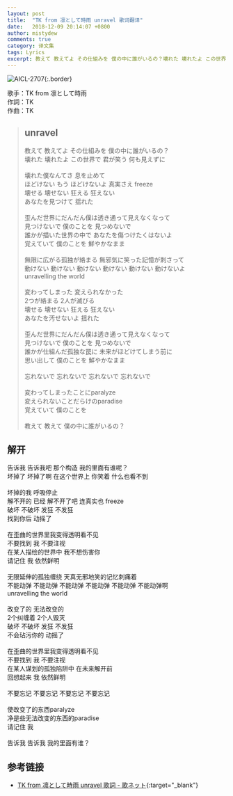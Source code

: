 ```yaml
---
layout: post
title:  "TK from 凛として時雨 unravel 歌词翻译"
date:   2018-12-09 20:14:07 +0800
author: mistydew
comments: true
category: 译文集
tags: Lyrics
excerpt: 教えて 教えてよ その仕組みを 僕の中に誰がいるの？壊れた 壊れたよ この世界で 君が笑う 何も見えずに。
---
```

![AICL-2707](https://www.generasia.com/w/images/thumb/9/9b/unravelC.jpg/674px-unravelC.jpg){:.border}

歌手：TK from 凛として時雨<br>
作詞：TK<br>
作曲：TK

<blockquote class="lyric-original">
  <h2>unravel</h2>
  <p>
    教えて 教えてよ その仕組みを 僕の中に誰がいるの？<br>
    壊れた 壊れたよ この世界で 君が笑う 何も見えずに<br>
    <br>
    壊れた僕なんてさ 息を止めて<br>
    ほどけない もう ほどけないよ 真実さえ freeze<br>
    壊せる 壊せない 狂える 狂えない<br>
    あなたを見つけて 揺れた<br>
    <br>
    歪んだ世界にだんだん僕は透き通って見えなくなって<br>
    見つけないで 僕のことを 見つめないで<br>
    誰かが描いた世界の中で あなたを傷つけたくはないよ<br>
    覚えていて 僕のことを 鮮やかなまま<br>
    <br>
    無限に広がる孤独が絡まる 無邪気に笑った記憶が刺さって<br>
    動けない 動けない 動けない 動けない 動けない 動けないよ<br>
    unravelling the world<br>
    <br>
    変わってしまった 変えられなかった<br>
    2つが絡まる 2人が滅びる<br>
    壊せる 壊せない 狂える 狂えない<br>
    あなたを汚せないよ 揺れた<br>
    <br>
    歪んだ世界にだんだん僕は透き通って見えなくなって<br>
    見つけないで 僕のことを 見つめないで<br>
    誰かが仕組んだ孤独な罠に 未来がほどけてしまう前に<br>
    思い出して 僕のことを 鮮やかなまま<br>
    <br>
    忘れないで 忘れないで 忘れないで 忘れないで<br>
    <br>
    変わってしまったことにparalyze<br>
    変えられないことだらけのparadise<br>
    覚えていて 僕のことを<br>
    <br>
    教えて 教えて 僕の中に誰がいるの？
  </p>
</blockquote>

<div class="lyric-translation">
  <h2>解开</h2>
  <p>
    告诉我 告诉我吧 那个构造 我的里面有谁呢？<br>
    坏掉了 坏掉了啊 在这个世界上 你笑着 什么也看不到<br>
    <br>
    坏掉的我 呼吸停止<br>
    解不开的 已经 解不开了吧 连真实也 freeze<br>
    破坏 不破坏 发狂 不发狂<br>
    找到你后 动摇了<br>
    <br>
    在歪曲的世界里我变得透明看不见<br>
    不要找到 我 不要注视<br>
    在某人描绘的世界中 我不想伤害你<br>
    请记住 我 依然鲜明<br>
    <br>
    无限延伸的孤独缠绕 天真无邪地笑的记忆刺痛着<br>
    不能动弹 不能动弹 不能动弹 不能动弹 不能动弹 不能动弹啊<br>
    unravelling the world<br>
    <br>
    改变了的 无法改变的<br>
    2个纠缠着 2个人毁灭<br>
    破坏 不破坏 发狂 不发狂<br>
    不会玷污你的 动摇了<br>
    <br>
    在歪曲的世界里我变得透明看不见<br>
    不要找到 我 不要注视<br>
    在某人谋划的孤独陷阱中 在未来解开前<br>
    回想起来 我 依然鲜明<br>
    <br>
    不要忘记 不要忘记 不要忘记 不要忘记<br>
    <br>
    使改变了的东西paralyze<br>
    净是些无法改变的东西的paradise<br>
    请记住 我<br>
    <br>
    告诉我 告诉我 我的里面有谁？
  </p>
</div>

## 参考链接

* [TK from 凛として時雨 unravel 歌詞 - 歌ネット](https://www.uta-net.com/song/167353/){:target="_blank"}
